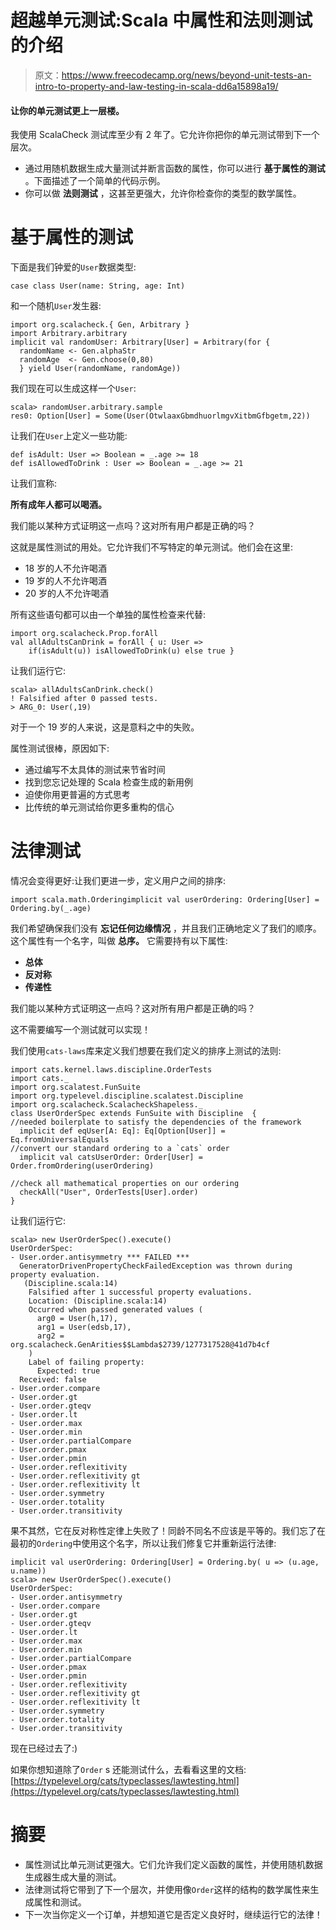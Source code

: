 # 超越单元测试:Scala 中属性和法则测试的介绍

> 原文：<https://www.freecodecamp.org/news/beyond-unit-tests-an-intro-to-property-and-law-testing-in-scala-dd6a15898a19/>

#### 让你的单元测试更上一层楼。

我使用 ScalaCheck 测试库至少有 2 年了。它允许你把你的单元测试带到下一个层次。

*   通过用随机数据生成大量测试并断言函数的属性，你可以进行 ****基于属性的测试**** 。下面描述了一个简单的代码示例。
*   你可以做 ****法则测试**** ，这甚至更强大，允许你检查你的类型的数学属性。

# 基于属性的测试

下面是我们钟爱的`User`数据类型:

```
case class User(name: String, age: Int)
```

和一个随机`User`发生器:

```
import org.scalacheck.{ Gen, Arbitrary }
import Arbitrary.arbitrary
implicit val randomUser: Arbitrary[User] = Arbitrary(for {
  randomName <- Gen.alphaStr
  randomAge  <- Gen.choose(0,80)
  } yield User(randomName, randomAge))
```

我们现在可以生成这样一个`User`:

```
scala> randomUser.arbitrary.sample
res0: Option[User] = Some(User(OtwlaaxGbmdhuorlmgvXitbmGfbgetm,22))
```

让我们在`User`上定义一些功能:

```
def isAdult: User => Boolean = _.age >= 18
def isAllowedToDrink : User => Boolean = _.age >= 21
```

让我们宣称:

****所有成年人都可以喝酒。****

我们能以某种方式证明这一点吗？这对所有用户都是正确的吗？

这就是属性测试的用处。它允许我们不写特定的单元测试。他们会在这里:

*   18 岁的人不允许喝酒
*   19 岁的人不允许喝酒
*   20 岁的人不允许喝酒

所有这些语句都可以由一个单独的属性检查来代替:

```
import org.scalacheck.Prop.forAll
val allAdultsCanDrink = forAll { u: User =>
    if(isAdult(u)) isAllowedToDrink(u) else true }
```

让我们运行它:

```
scala> allAdultsCanDrink.check()
! Falsified after 0 passed tests.
> ARG_0: User(,19)
```

对于一个 19 岁的人来说，这是意料之中的失败。

属性测试很棒，原因如下:

*   通过编写不太具体的测试来节省时间
*   找到您忘记处理的 Scala 检查生成的新用例
*   迫使你用更普遍的方式思考
*   比传统的单元测试给你更多重构的信心

# 法律测试

情况会变得更好:让我们更进一步，定义用户之间的排序:

```
import scala.math.Orderingimplicit val userOrdering: Ordering[User] = Ordering.by(_.age)
```

我们希望确保我们没有 ****忘记任何边缘情况**** ，并且我们正确地定义了我们的顺序。这个属性有一个名字，叫做 ****总序。**** 它需要持有以下属性:

*   ****总体****
*   ****反对称****
*   ****传递性****

我们能以某种方式证明这一点吗？这对所有用户都是正确的吗？

这不需要编写一个测试就可以实现！

我们使用`cats-laws`库来定义我们想要在我们定义的排序上测试的法则:

```
import cats.kernel.laws.discipline.OrderTests
import cats._
import org.scalatest.FunSuite
import org.typelevel.discipline.scalatest.Discipline
import org.scalacheck.ScalacheckShapeless._
class UserOrderSpec extends FunSuite with Discipline  {
//needed boilerplate to satisfy the dependencies of the framework
  implicit def eqUser[A: Eq]: Eq[Option[User]] = Eq.fromUniversalEquals
//convert our standard ordering to a `cats` order 
  implicit val catsUserOrder: Order[User] = Order.fromOrdering(userOrdering)

//check all mathematical properties on our ordering
  checkAll("User", OrderTests[User].order)
}
```

让我们运行它:

```
scala> new UserOrderSpec().execute()
UserOrderSpec:
- User.order.antisymmetry *** FAILED ***
  GeneratorDrivenPropertyCheckFailedException was thrown during property evaluation.
   (Discipline.scala:14)
    Falsified after 1 successful property evaluations.
    Location: (Discipline.scala:14)
    Occurred when passed generated values (
      arg0 = User(h,17),
      arg1 = User(edsb,17),
      arg2 = org.scalacheck.GenArities$$Lambda$2739/1277317528@41d7b4cf
    )
    Label of failing property:
      Expected: true
  Received: false
- User.order.compare
- User.order.gt
- User.order.gteqv
- User.order.lt
- User.order.max
- User.order.min
- User.order.partialCompare
- User.order.pmax
- User.order.pmin
- User.order.reflexitivity
- User.order.reflexitivity gt
- User.order.reflexitivity lt
- User.order.symmetry
- User.order.totality
- User.order.transitivity
```

果不其然，它在反对称性定律上失败了！同龄不同名不应该是平等的。我们忘了在最初的`Ordering`中使用这个名字，所以让我们修复它并重新运行法律:

```
implicit val userOrdering: Ordering[User] = Ordering.by( u => (u.age, u.name))
scala> new UserOrderSpec().execute()
UserOrderSpec:
- User.order.antisymmetry
- User.order.compare
- User.order.gt
- User.order.gteqv
- User.order.lt
- User.order.max
- User.order.min
- User.order.partialCompare
- User.order.pmax
- User.order.pmin
- User.order.reflexitivity
- User.order.reflexitivity gt
- User.order.reflexitivity lt
- User.order.symmetry
- User.order.totality
- User.order.transitivity
```

现在已经过去了:)

如果你想知道除了`Order` s 还能测试什么，去看看这里的文档:[https://typelevel.org/cats/typeclasses/lawtesting.html](https://typelevel.org/cats/typeclasses/lawtesting.html)

# 摘要

*   属性测试比单元测试更强大。它们允许我们定义函数的属性，并使用随机数据生成器生成大量的测试。
*   法律测试将它带到了下一个层次，并使用像`Order`这样的结构的数学属性来生成属性和测试。
*   下一次当你定义一个订单，并想知道它是否定义良好时，继续运行它的法律！